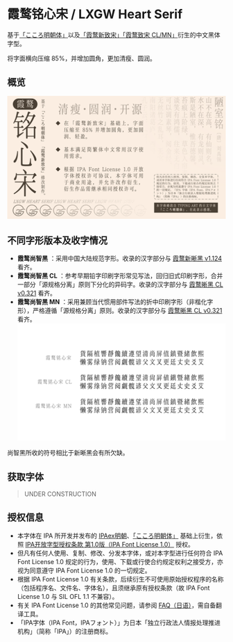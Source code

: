 # 霞鹜铭心宋 / LXGW Heart Serif
基于[「こころ明朝体」](https://typingart.net/?p=46)以及[「霞鹜新致宋」](https://github.com/lxgw/LxgwNeoZhiSong)[「霞鹜致宋 CL/MN」](https://github.com/lxgw/LxgwZhiSong)衍生的中文黑体字型。

将字面横向压缩 85%，并增加圆角，更加清瘦、圆润。

## 概览
![](documentation/heart-1.png)

## 不同字形版本及收字情况
- **霞鹜尚智黑** ：采用中国大陆规范字形。收录的汉字部分与 [霞鹜新晰黑 v1.124](https://github.com/lxgw/LxgwNeoXiHei/releases/tag/v1.124) 看齐。
- **霞鹜尚智黑 CL** ：参考早期铅字印刷字形常见写法，回归旧式印刷字形，合并一部分「源规格分离」原则下分化的异码字。收录的汉字部分与 [霞鹜晰黑 CL v0.321](https://github.com/lxgw/LxgwXiHei/releases/tag/v0.321) 看齐。
- **霞鹜尚智黑 MN** ：采用兼顾当代惯用部件写法的折中印刷字形（非楷化字形），严格遵循「源规格分离」原则。收录的汉字部分与 [霞鹜晰黑 CL v0.321](https://github.com/lxgw/LxgwXiHei/releases/tag/v0.321) 看齐。
![](documentation/heart-2.png)

尚智黑所收的符号相比于新晰黑会有所欠缺。
## 获取字体
> UNDER CONSTRUCTION
## 授权信息
- 本字体在 IPA 所开发并发布的 [IPAex明朝](https://moji.or.jp/ipafont)、[「こころ明朝体」](https://typingart.net/?p=46) 基础上衍生，依照 [IPA开放字型授权条款 第1.0版（IPA Font License 1.0）](https://opensource.org/licenses/IPA/) 授权。
- 但凡有任何人使用、复制、修改、分发本字体，或对本字型进行任何符合 IPA Font License 1.0 规定的行为，使用、下载或行使合约规定权利之接受方，亦视为同意遵守 IPA Font License 1.0 的一切规定。
- 根据 IPA Font License 1.0 有关条款，后续衍生不可使用原始授权程序的名称（包括程序名、文件名、字体名），且须继承原有授权条款（故 IPA Font License 1.0 与 SIL OFL 1.1 不兼容）。
- 有关 IPA Font License 1.0 的其他常见问题，请参阅 [FAQ（日语）](https://moji.or.jp/ipafont/faq/)，需自备翻译工具。
- 「IPA字体（IPA Font，IPAフォント）」为日本「独立行政法人情报处理推进机构」（简称「IPA」）的注册商标。
